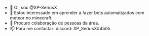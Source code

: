 - 👋 Oi, sou @XP-SeriusX
- 👀 Estou interessado em aprender a fazer bots automatizados com meteor no minecraft.
- 💞️ Procuro colaboração de pessoas da área.
- 📫 Para me contactar: discord: XP_SeriusX#4505


